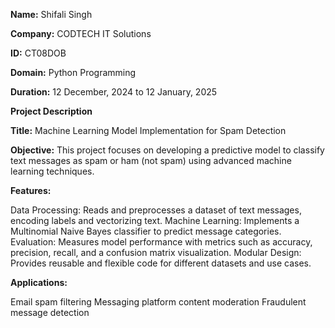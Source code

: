 **Name:** Shifali Singh

**Company:** CODTECH IT Solutions

**ID:** CT08DOB

**Domain:** Python Programming

**Duration:** 12 December, 2024 to 12 January, 2025

**Project Description**

**Title:** Machine Learning Model Implementation for Spam Detection

**Objective:** This project focuses on developing a predictive model to classify text messages as spam or ham (not spam) using advanced machine learning techniques.

**Features:**

Data Processing: Reads and preprocesses a dataset of text messages, encoding labels and vectorizing text.
Machine Learning: Implements a Multinomial Naive Bayes classifier to predict message categories.
Evaluation: Measures model performance with metrics such as accuracy, precision, recall, and a confusion matrix visualization.
Modular Design: Provides reusable and flexible code for different datasets and use cases.

**Applications:**

Email spam filtering
Messaging platform content moderation
Fraudulent message detection
